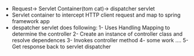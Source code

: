 - Request-> Servlet Container(tom cat)-> dispatcher servlet
- Servlet container to intercept HTTP client request and map to spring framework app
- despatcher servlet does following:
   1- Uses Handling Mapping to determine the controller 
   2- Create an instance of controller class and resolve dependences
   3- Invokes controller method 
   4- some work ....
   5- Get response back to servlet dispatcher